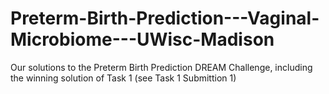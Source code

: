 # Preterm-Birth-Prediction---Vaginal-Microbiome---UWisc-Madison
Our solutions to the Preterm Birth Prediction DREAM Challenge, including the winning solution of Task 1 (see Task 1 Submittion 1)
